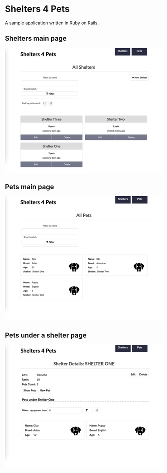 # Shelters 4 Pets

A sample application written in Ruby on Rails.

## Shelters main page
![](readme_images/img.png)

## Pets main page
![](readme_images/img_1.png)

## Pets under a shelter page
![](readme_images/img_2.png)
